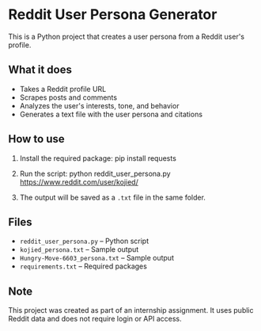 # Reddit User Persona Generator

This is a Python project that creates a user persona from a Reddit user's profile.

## What it does

- Takes a Reddit profile URL
- Scrapes posts and comments
- Analyzes the user's interests, tone, and behavior
- Generates a text file with the user persona and citations

## How to use

1. Install the required package:
pip install requests

2. Run the script:
python reddit_user_persona.py https://www.reddit.com/user/kojied/

3. The output will be saved as a `.txt` file in the same folder.

## Files

- `reddit_user_persona.py` – Python script
- `kojied_persona.txt` – Sample output
- `Hungry-Move-6603_persona.txt` – Sample output
- `requirements.txt` – Required packages

## Note

This project was created as part of an internship assignment. It uses public Reddit data and does not require login or API access.
